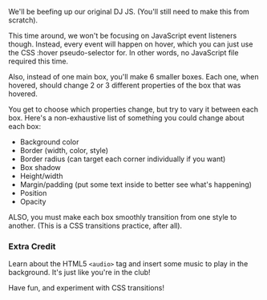 We'll be beefing up our original DJ JS. (You'll still need to make this from scratch).

This time around, we won't be focusing on JavaScript event listeners though. Instead, every event will happen on hover, which you can just use the CSS :hover pseudo-selector for. In other words, no JavaScript file required this time.

Also, instead of one main box, you'll make 6 smaller boxes. Each one, when hovered, should change 2 or 3 different properties of the box that was hovered.

You get to choose which properties change, but try to vary it between each box. Here's a non-exhaustive list of something you could change about each box:

- Background color
- Border (width, color, style)
- Border radius (can target each corner individually if you want)
- Box shadow
- Height/width
- Margin/padding (put some text inside to better see what's happening)
- Position
- Opacity

ALSO, you must make each box smoothly transition from one style to another. (This is a CSS transitions practice, after all).

### **Extra Credit**

Learn about the HTML5 `<audio>` tag and insert some music to play in the background. It's just like you're in the club!

Have fun, and experiment with CSS transitions!


